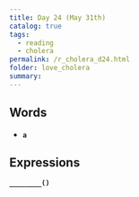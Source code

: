 ```yaml
---
title: Day 24 (May 31th)
catalog: true
tags: 
  - reading
  - cholera
permalink: /r_cholera_d24.html
folder: love_cholera
summary: 
---
```


## Words

-   <b data-toggle="tooltip" data-original-title="{{site.data.glossary.a}}">`a`</b>


## Expressions

<b data-toggle="tooltip" data-original-title="{{site.data.answers.22_a}}">`________()`</b>